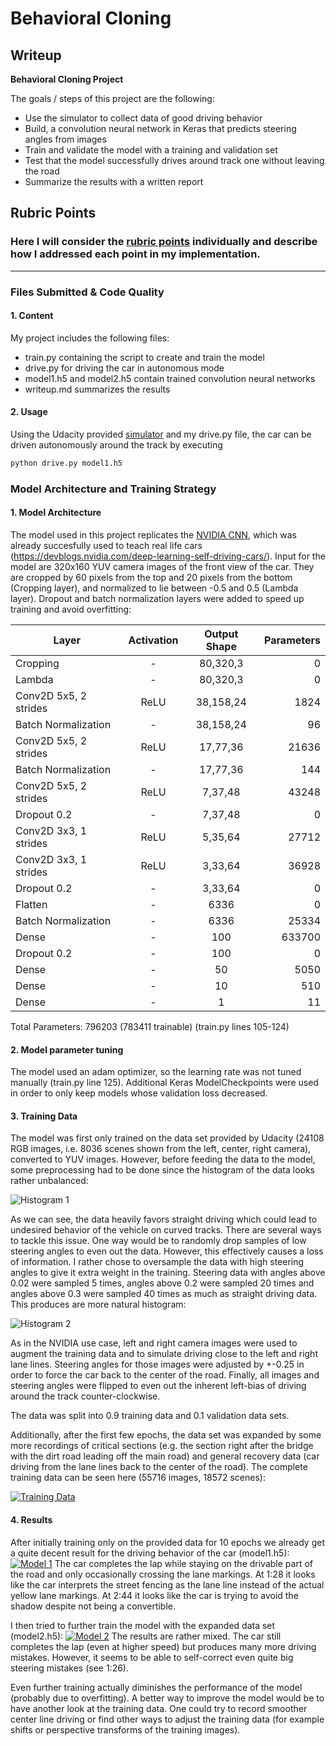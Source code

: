 # **Behavioral Cloning** 

## Writeup 

**Behavioral Cloning Project**

The goals / steps of this project are the following:
* Use the simulator to collect data of good driving behavior
* Build, a convolution neural network in Keras that predicts steering angles from images
* Train and validate the model with a training and validation set
* Test that the model successfully drives around track one without leaving the road
* Summarize the results with a written report


[//]: # (Image References)

[image1]: ./images/hist_old.png "Histogram 1"
[image2]: ./images/hist_new.png "Histogram 2"
[image3]: ./images/data.png "Training Data"
[image4]: ./images/model1.png "Model 1"
[image5]: ./images/model2.png "Model 2"
[image6]: ./examples/placeholder_small.png "Normal Image"
[image7]: ./examples/placeholder_small.png "Flipped Image"

## Rubric Points
### Here I will consider the [rubric points](https://review.udacity.com/#!/rubrics/432/view) individually and describe how I addressed each point in my implementation.  

---
### Files Submitted & Code Quality

#### 1. Content

My project includes the following files:
* train.py containing the script to create and train the model
* drive.py for driving the car in autonomous mode
* model1.h5 and model2.h5 contain trained convolution neural networks 
* writeup.md summarizes the results

#### 2. Usage
Using the Udacity provided [simulator](https://github.com/udacity/self-driving-car-sim) and my drive.py file, the car can be driven autonomously around the track by executing 
```sh
python drive.py model1.h5
```

### Model Architecture and Training Strategy

#### 1. Model Architecture

The model used in this project replicates the [NVIDIA CNN](https://arxiv.org/abs/1604.07316), which was already succesfully used to teach real life cars (https://devblogs.nvidia.com/deep-learning-self-driving-cars/). Input for the model are 320x160 YUV camera images of the front view of the car. They are cropped by 60 pixels from the top and 20 pixels from the bottom (Cropping layer), and normalized to lie between -0.5 and 0.5 (Lambda layer). Dropout and batch normalization layers were added to speed up training and avoid overfitting:

| Layer         |  Activation |  Output Shape          | Parameters  |
| ------------- |:-----:|:--------------:| -----------:|
| Cropping      | - | 80,320,3 | 0 |
| Lambda       | - | 80,320,3      |   0 |
| Conv2D 5x5, 2 strides |ReLU| 38,158,24      |    1824 |
| Batch Normalization | - | 38,158,24      |    96 |
| Conv2D 5x5, 2 strides |ReLU| 17,77,36      |    21636 |
| Batch Normalization | - | 17,77,36      |    144 |
| Conv2D 5x5, 2 strides |ReLU| 7,37,48      |    43248 |
| Dropout 0.2 |-| 7,37,48      |    0 |
| Conv2D 3x3, 1 strides |ReLU| 5,35,64      |    27712 |
| Conv2D 3x3, 1 strides |ReLU| 3,33,64      |    36928 |
| Dropout 0.2 |-| 3,33,64      |    0 |
| Flatten |-| 6336      |    0 |
| Batch Normalization | - | 6336     |    25334 |
| Dense | - | 100     |    633700 |
| Dropout 0.2 |-| 100      |    0 |
| Dense | - | 50     |    5050 |
| Dense | - | 10     |    510 |
| Dense | - | 1     |    11 |

Total Parameters: 796203 (783411 trainable)
(train.py lines 105-124)

#### 2. Model parameter tuning

The model used an adam optimizer, so the learning rate was not tuned manually (train.py line 125). Additional Keras ModelCheckpoints were used in order to only keep models whose validation loss decreased.

#### 3. Training Data

The model was first only trained on the data set provided by Udacity (24108 RGB images, i.e. 8036 scenes shown from the left, center, right camera), converted to YUV images. However, before feeding the data to the model, some preprocessing had to be done since the histogram of the data looks rather unbalanced:

![Histogram 1][image1]

As we can see, the data heavily favors straight driving which could lead to undesired behavior of the vehicle on curved tracks. There are several ways to tackle this issue. One way would be to randomly drop samples of low steering angles to even out the data. However, this effectively causes a loss of information. I rather chose to oversample the data with high steering angles to give it extra weight in the training. Steering data with angles above 0.02 were sampled 5 times, angles above 0.2 were sampled 20 times and angles above 0.3 were sampled 40 times as much as straight driving data.
This produces are more natural histogram:

![Histogram 2][image2]

As in the NVIDIA use case, left and right camera images were used to augment the training data and to simulate driving close to the left and right lane lines. Steering angles for those images were adjusted by +-0.25 in order to force the car back to the center of the road.
Finally, all images and steering angles were flipped to even out the inherent left-bias of driving around the track counter-clockwise.

The data was split into 0.9 training data and 0.1 validation data sets.

Additionally, after the first few epochs, the data set was expanded by some more recordings of critical sections (e.g. the section right after the bridge with the dirt road leading off the main road) and general recovery data (car driving from the lane lines back to the center of the road). The complete training data can be seen here (55716 images, 18572 scenes):

[![Training Data][image3]](https://www.youtube.com/watch?v=r-06U3oZJT8)

#### 4. Results

After initially training only on the provided data for 10 epochs we already get a quite decent result for the driving behavior of the car (model1.h5):
[![Model 1][image4]](https://www.youtube.com/watch?v=QdZUaFdkQiA)
The car completes the lap while staying on the drivable part of the road and only occasionally crossing the lane markings. At 1:28 it looks like the car interprets the street fencing as the lane line instead of the actual yellow lane markings. At 2:44 it looks like the car is trying to avoid the shadow despite not being a convertible.

I then tried to further train the model with the expanded data set (model2.h5):
[![Model 2][image5]](https://www.youtube.com/watch?v=0ISQxJv6g5Q)
The results are rather mixed. The car still completes the lap (even at higher speed) but produces many more driving mistakes. However, it seems to be able to self-correct even quite big steering mistakes (see 1:26).

Even further training actually diminishes the performance of the model (probably due to overfitting). A better way to improve the model would be to have another look at the training data. One could try to record smoother center line driving or find other ways to adjust the training data (for example shifts or perspective transforms of the training images).